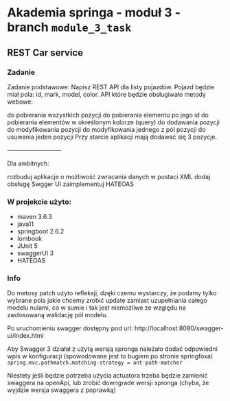 # Akademia springa - moduł 3 - branch `module_3_task`

## REST Car service

### Zadanie

Zadanie podstawowe:
Napisz REST API dla listy pojazdów. Pojazd będzie miał pola: id, mark, model, color.
API które będzie obsługiwało metody webowe:

do pobierania wszystkich pozycji
do pobierania elementu po jego id
do pobierania elementów w określonym kolorze (query)
do dodawania pozycji
do modyfikowania pozycji
do modyfikowania jednego z pól pozycji
do usuwania jeden pozycji
Przy starcie aplikacji mają dodawać się 3 pozycje.

—————————

Dla ambitnych:

rozbuduj aplikacje o możliwość zwracania danych w postaci XML
dodaj obsługę Swgger UI
zaimplementuj HATEOAS

### W projekcie użyto:

* maven 3.6.3
* java11
* springboot 2.6.2
* lombook
* JUnit 5
* swaggerUI 3
* HATEOAS

### Info

Do metosy patch użyto refleksji, dzęki czemu wystarczy, że podamy tylko wybrane pola jakie chcemy zrobić update zamiast 
uzupełniania całego modelu nulami, co w sumie i tak jest niemożliwe ze względu na zastosowaną walidację pól modelu.

Po uruchomieniu swagger dostępny pod url: http://localhost:8080/swagger-ui/index.html

Aby Swagger 3 działał z użytą wersją spronga należało dodać odpowiedni wpis w konfiguracji (spowodowane jest to bugiem po stronie 
springfoxa)   
`spring.mvc.pathmatch.matching-strategy = ant-path-matcher` 

Niestety jeśli będzie potrzeba użycia actuatora trzeba będzie zamienić swaggera na openApi, lub zrobić downgrade wersji spronga (chyba, 
że wyjdzie wersja swaggera z poprawką)
